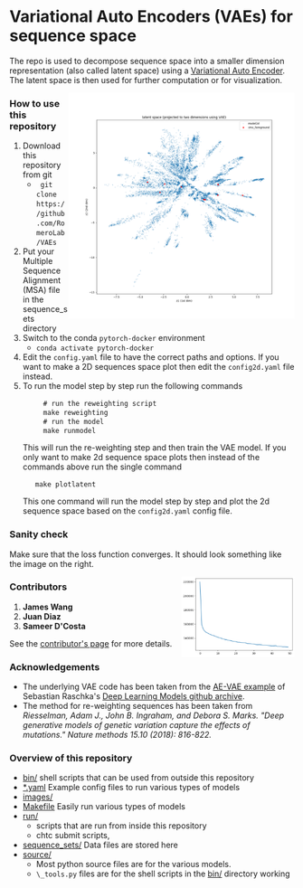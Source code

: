 # Variational Auto Encoders (VAEs) for sequence space

The repo is used to decompose sequence space into a smaller dimension
representation (also called latent space) using a [Variational Auto
Encoder](https://en.wikipedia.org/wiki/Autoencoder#Variational_autoencoder_.28VAE.29).
The latent space is then used for further computation or for visualization.

<img align="right" src="images/seq_space.png" width="400" title="sequence space" />

### How to use this repository
1. Download this repository from git
   * ``` git clone https://github.com/RomeroLab/VAEs```
1. Put your Multiple Sequence Alignment (MSA) file in the sequence_sets directory
1. Switch to the conda `pytorch-docker` environment
   * ``` conda activate pytorch-docker ```
1. Edit the `config.yaml` file to have the correct paths and options. If you want to make a 2D sequences space plot then edit the `config2d.yaml` file instead. 
1. To run the model step by step run the following commands
   ```shell
        # run the reweighting script
        make reweighting 
        # run the model
        make runmodel 
   ```
   This will run the re-weighting step and then train the VAE model. 
   If you only want to make 2d sequence space plots then instead of the commands above run the single command
   ```shell
      make plotlatent
   ```
   This one command will run the model step by step and plot the 2d sequence space based on the `config2d.yaml` config file.

### Sanity check
Make sure that the loss function converges. It should look something like the image on the right. 

<img align="right" src="images/training_loss.png" width="200" title="training loss" />

### Contributors
1. **James Wang** 
1. **Juan Diaz** 
1. **Sameer D'Costa** 

See the [contributor's page](https://github.com/RomeroLab/VAEs/graphs/contributors) for more details. 


### Acknowledgements
* The underlying VAE code has been taken from the [AE-VAE example](https://github.com/rasbt/deeplearning-models/blob/master/pytorch_ipynb/autoencoder/ae-var.ipynb) of Sebastian Raschka's [Deep Learning Models github archive](https://github.com/rasbt/deeplearning-models). 
* The method for re-weighting sequences has been taken from *Riesselman, Adam J., John B. Ingraham, and Debora S. Marks. "Deep generative models of genetic variation capture the effects of mutations." Nature methods 15.10 (2018): 816-822.*


### Overview of this repository

- [bin/](bin/) shell scripts that can be used from outside this repository
- [*.yaml](config.yaml) Example config files to run various types of models
- [images/](images/)
- [Makefile](Makefile) Easily run various types of models
- [run/](run/) 
  - scripts that are run from inside this repository
  - chtc submit scripts, 
- [sequence_sets/](sequence_sets/) Data files are stored here
- [source/](source/) 
  - Most python source files are for the various models. 
  - `\_tools.py` files are for the shell scripts in the [bin/](bin/) directory
working
